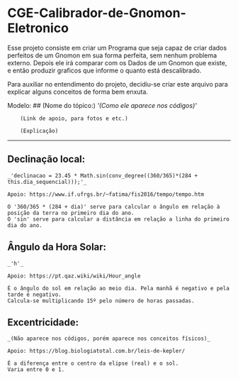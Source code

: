 # CGE-Calibrador-de-Gnomon-Eletronico
Esse projeto consiste em criar um Programa que seja capaz de criar dados perfeitos de um Gnomon em sua forma perfeita, sem nenhum problema externo. Depois ele irá comparar com os Dados de um Gnomon que existe, e então produzir graficos que informe o quanto está descalibrado.

Para auxiliar no entendimento do projeto, decidiu-se criar este arquivo para explicar alguns conceitos de forma bem enxuta.

Modelo:
	## (Nome do tópico:)
		_'(Como ele aparece nos códigos)'_

		(Link de apoio, para fotos e etc.)

		(Explicação)

---------------

## Declinação local:
	_'declinacao = 23.45 * Math.sin(conv_degree((360/365)*(284 + this.dia_sequencial)));'_

	Apoio: https://www.if.ufrgs.br/~fatima/fis2016/tempo/tempo.htm

	O '360/365 * (284 + dia)' serve para calcular o ângulo em relação à posição da terra no primeiro dia do ano.
	O 'sin' serve para calcular a distância em relação a linha do primeiro dia do ano.

## Ângulo da Hora Solar:
	_'h'_

	Apoio: https://pt.qaz.wiki/wiki/Hour_angle
	
	É o ângulo do sol em relação ao meio dia. Pela manhã é negativo e pela tarde é negativo.
	Calcula-se multiplicando 15º pelo número de horas passadas.

## Excentricidade:
	_(Não aparece nos códigos, porém aparece nos conceitos físicos)_

	Apoio: https://blog.biologiatotal.com.br/leis-de-kepler/

	É a diferença entre o centro da elipse (real) e o sol.
	Varia entre 0 e 1.
